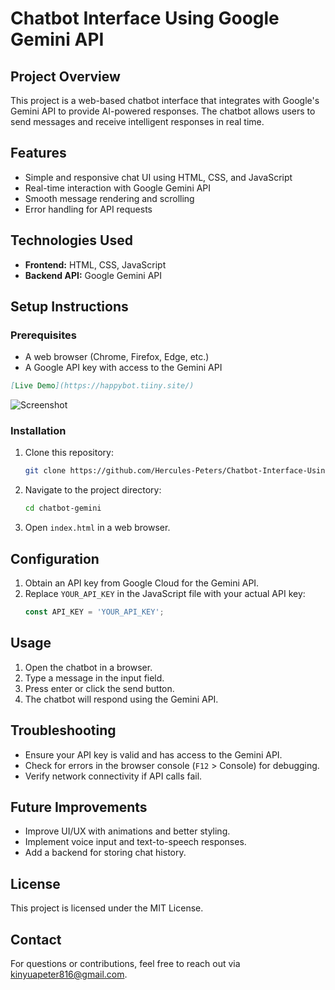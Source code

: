 # Chatbot Interface Using Google Gemini API

## Project Overview
This project is a web-based chatbot interface that integrates with Google's Gemini API to provide AI-powered responses. The chatbot allows users to send messages and receive intelligent responses in real time.

## Features
- Simple and responsive chat UI using HTML, CSS, and JavaScript
- Real-time interaction with Google Gemini API
- Smooth message rendering and scrolling
- Error handling for API requests

## Technologies Used
- **Frontend:** HTML, CSS, JavaScript
- **Backend API:** Google Gemini API

## Setup Instructions
### Prerequisites
- A web browser (Chrome, Firefox, Edge, etc.)
- A Google API key with access to the Gemini API

```markdown
[Live Demo](https://happybot.tiiny.site/)
```

![Screenshot](img/Screenshot.jpg)


### Installation
1. Clone this repository:
   ```sh
   git clone https://github.com/Hercules-Peters/Chatbot-Interface-Using-Google-Gemini-API.git
   ```
2. Navigate to the project directory:
   ```sh
   cd chatbot-gemini
   ```
3. Open `index.html` in a web browser.

## Configuration
1. Obtain an API key from Google Cloud for the Gemini API.
2. Replace `YOUR_API_KEY` in the JavaScript file with your actual API key:
   ```javascript
   const API_KEY = 'YOUR_API_KEY';
   ```

## Usage
1. Open the chatbot in a browser.
2. Type a message in the input field.
3. Press enter or click the send button.
4. The chatbot will respond using the Gemini API.

## Troubleshooting
- Ensure your API key is valid and has access to the Gemini API.
- Check for errors in the browser console (`F12` > Console) for debugging.
- Verify network connectivity if API calls fail.

## Future Improvements
- Improve UI/UX with animations and better styling.
- Implement voice input and text-to-speech responses.
- Add a backend for storing chat history.

## License
This project is licensed under the MIT License.

## Contact
For questions or contributions, feel free to reach out via kinyuapeter816@gmail.com.

